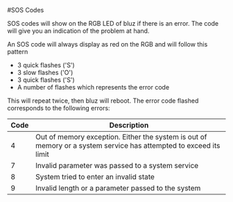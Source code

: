 #SOS Codes

SOS codes will show on the RGB LED of bluz if there is an error. The code will give you an indication of the problem at hand.

An SOS code will always display as red on the RGB and will follow this pattern

- 3 quick flashes ('S')
- 3 slow flashes ('O')
- 3 quick flashes ('S')
- A number of flashes which represents the error code

This will repeat twice, then bluz will reboot. The error code flashed corresponds to the following errors:

Code    | Description
---     | ---
4       | Out of memory exception. Either the system is out of memory or a system service has attempted to exceed its limit
7       | Invalid parameter was passed to a system service
8       | System tried to enter an invalid state
9       | Invalid length or a parameter passed to the system
